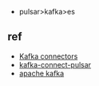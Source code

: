 

+ pulsar>kafka>es

## ref
+ [Kafka connectors](https://www.confluent.io/hub/) 
+ [kafka-connect-pulsar](https://www.confluent.io/hub/riferrei/kafka-connect-pulsar)
+ [apache kafka](https://kafka.apache.org/)